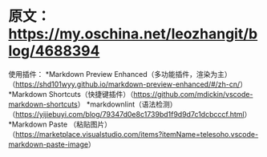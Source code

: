 # 原文：<https://my.oschina.net/leozhangit/blog/4688394>

使用插件：
    *Markdown Preview Enhanced（多功能插件，渲染为主）（<https://shd101wyy.github.io/markdown-preview-enhanced/#/zh-cn/>）
    *Markdown Shortcuts（快捷键插件）（<https://github.com/mdickin/vscode-markdown-shortcuts>）
    *markdownlint（语法检测）（<https://yijiebuyi.com/blog/79347d0e8c1739bd1f9d9d7c1dcbcccf.html>）
    *Markdown Paste （粘贴图片）（<https://marketplace.visualstudio.com/items?itemName=telesoho.vscode-markdown-paste-image>）
